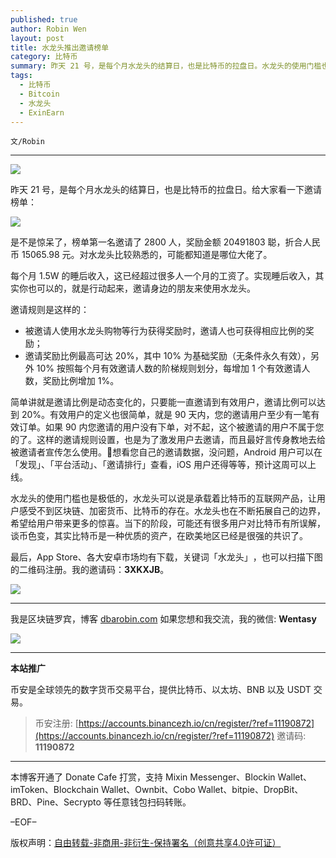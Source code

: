 ```yaml
---
published: true
author: Robin Wen
layout: post
title: 水龙头推出邀请榜单
category: 比特币
summary: 昨天 21 号，是每个月水龙头的结算日，也是比特币的拉盘日。水龙头的使用门槛也是极低的，水龙头可以说是承载着比特币的互联网产品，让用户感受不到区块链、加密货币、比特币的存在。水龙头也在不断拓展自己的边界，希望给用户带来更多的惊喜。当下的阶段，可能还有很多用户对比特币有所误解，谈币色变，其实比特币是一种优质的资产，在欧美地区已经是很强的共识了。
tags:
  - 比特币
  - Bitcoin
  - 水龙头
  - ExinEarn
---
```


`文/Robin`

***

![](https://cdn.dbarobin.com/xrs3l8e.png)

昨天 21 号，是每个月水龙头的结算日，也是比特币的拉盘日。给大家看一下邀请榜单：

![](https://cdn.dbarobin.com/epr5pse.jpeg)

是不是惊呆了，榜单第一名邀请了 2800 人，奖励金额 20491803 聪，折合人民币 15065.98 元。对水龙头比较熟悉的，可能都知道是哪位大佬了。

每个月 1.5W 的睡后收入，这已经超过很多人一个月的工资了。实现睡后收入，其实你也可以的，就是行动起来，邀请身边的朋友来使用水龙头。

邀请规则是这样的：

* 被邀请人使用水龙头购物等行为获得奖励时，邀请人也可获得相应比例的奖励；
* 邀请奖励比例最高可达 20%，其中 10% 为基础奖励（无条件永久有效），另外 10% 按照每个月有效邀请人数的阶梯规则划分，每增加 1 个有效邀请人数，奖励比例增加 1%。

简单讲就是邀请比例是动态变化的，只要能一直邀请到有效用户，邀请比例可以达到 20%。有效用户的定义也很简单，就是 90 天内，您的邀请用户至少有一笔有效订单。如果 90 内您邀请的用户没有下单，对不起，这个被邀请的用户不属于您的了。这样的邀请规则设置，也是为了激发用户去邀请，而且最好言传身教地去给被邀请者宣传怎么使用。想看您自己的邀请数据，没问题，Android 用户可以在「发现」、「平台活动」、「邀请排行」查看，iOS 用户还得等等，预计这周可以上线。

水龙头的使用门槛也是极低的，水龙头可以说是承载着比特币的互联网产品，让用户感受不到区块链、加密货币、比特币的存在。水龙头也在不断拓展自己的边界，希望给用户带来更多的惊喜。当下的阶段，可能还有很多用户对比特币有所误解，谈币色变，其实比特币是一种优质的资产，在欧美地区已经是很强的共识了。

最后，App Store、各大安卓市场均有下载，关键词「水龙头」​，也可以扫描​下图的二维码注册。​我的邀请码：**3XKXJB**。​

![](https://cdn.dbarobin.com/kwdjijt.png)

***

我是区块链罗宾，博客 [dbarobin.com](https://dbarobin.com/)
如果您想和我交流，我的微信: **Wentasy**

![](https://cdn.dbarobin.com/v4yywe2.png)

***

**本站推广**

币安是全球领先的数字货币交易平台，提供比特币、以太坊、BNB 以及 USDT 交易。

> 币安注册: [https://accounts.binancezh.io/cn/register/?ref=11190872](https://accounts.binancezh.io/cn/register/?ref=11190872)
> 邀请码: **11190872**

***

本博客开通了 Donate Cafe 打赏，支持 Mixin Messenger、Blockin Wallet、imToken、Blockchain Wallet、Ownbit、Cobo Wallet、bitpie、DropBit、BRD、Pine、Secrypto 等任意钱包扫码转账。

<center>
    <div class="--donate-button"
         data-button-id="f8b9df0d-af9a-460d-8258-d3f435445075"
    ></div>
</center>

–EOF–

版权声明：[自由转载-非商用-非衍生-保持署名（创意共享4.0许可证）](http://creativecommons.org/licenses/by-nc-nd/4.0/deed.zh)